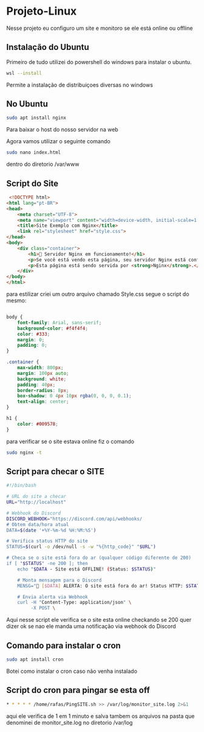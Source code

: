 # Projeto-Linux 

 Nesse projeto eu configuro um site e monitoro se ele está online ou offline 
 
## Instalação do Ubuntu 

 Primeiro de tudo utilizei do powershell do windows para instalar o ubuntu.

 ```bash
 wsl --install 
```
 Permite a instalação de distribuiçoes diversas no windows
## No Ubuntu

```bash
sudo apt install nginx
```
Para baixar o host do nosso servidor na web

Agora vamos utilizar o seguinte comando 
```bash
sudo nano index.html
```
dentro do diretorio /var/www

 ## Script do Site 
```html
 <!DOCTYPE html>
<html lang="pt-BR">
<head>
    <meta charset="UTF-8">
    <meta name="viewport" content="width=device-width, initial-scale=1.0">
    <title>Site Exemplo com Nginx</title>
    <link rel="stylesheet" href="style.css">
</head>
<body>
    <div class="container">
        <h1>🚀 Servidor Nginx em funcionamento!</h1>
        <p>Se você está vendo esta página, seu servidor Nginx está configurado corretamente!</p>
        <p>Esta página está sendo servida por <strong>Nginx</strong>.</p>
    </div>
</body>
</html>
```
para estilizar criei um outro arquivo chamado Style.css segue o script do mesmo:
 
```css

body {
    font-family: Arial, sans-serif;
    background-color: #f4f4f4;
    color: #333;
    margin: 0;
    padding: 0;
}

.container {
    max-width: 800px;
    margin: 100px auto;
    background: white;
    padding: 40px;
    border-radius: 8px;
    box-shadow: 0 4px 10px rgba(0, 0, 0, 0.1);
    text-align: center;
}

h1 {
    color: #009578;
}
```
para verificar se o site estava online fiz o comando 
```bash
sudo nginx -t
```
## Script para checar o SITE
```bash
#!/bin/bash

# URL do site a checar
URL="http://localhost"

# Webhook do Discord
DISCORD_WEBHOOK="https://discord.com/api/webhooks/
# Obtem data/hora atual
DATA=$(date '+%Y-%m-%d %H:%M:%S')

# Verifica status HTTP do site
STATUS=$(curl -o /dev/null -s -w "%{http_code}" "$URL")

# Checa se o site está fora do ar (qualquer código diferente de 200)
if [ "$STATUS" -ne 200 ]; then
    echo "$DATA - Site está OFFLINE! (Status: $STATUS)"

    # Monta mensagem para o Discord
    MENSG="🚨 [$DATA] ALERTA: O site está fora do ar! Status HTTP: $STATUS"

    # Envia alerta via Webhook
    curl -H "Content-Type: application/json" \
         -X POST \
 ```
Aqui nesse script ele verifica se o site esta online checkando se 200 quer dizer ok se nao ele manda uma notificação via webhook do Discord

## Comando para instalar o cron
```bash
sudo apt install cron
```
Botei como instalar o cron caso não venha instalado

## Script do cron para pingar se esta off
```bash
* * * * * /home/rafas/PingSITE.sh >> /var/log/monitor_site.log 2>&1
```
aqui ele verifica de 1 em 1 minuto e salva tambem os arquivos na pasta que denominei de monitor_site.log no diretorio /var/log
